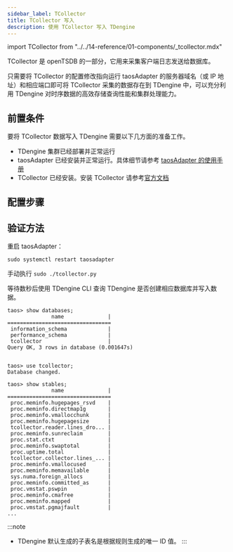 ```yaml
---
sidebar_label: TCollector
title: TCollector 写入
description: 使用 TCollector 写入 TDengine
---
```


import TCollector from "../../14-reference/01-components/_tcollector.mdx"

TCollector 是 openTSDB 的一部分，它用来采集客户端日志发送给数据库。

只需要将 TCollector 的配置修改指向运行 taosAdapter 的服务器域名（或 IP 地址）和相应端口即可将 TCollector 采集的数据存在到 TDengine 中，可以充分利用 TDengine 对时序数据的高效存储查询性能和集群处理能力。

## 前置条件

要将 TCollector 数据写入 TDengine 需要以下几方面的准备工作。
- TDengine 集群已经部署并正常运行
- taosAdapter 已经安装并正常运行。具体细节请参考 [taosAdapter 的使用手册](../../../reference/components/taosadapter)
- TCollector 已经安装。安装 TCollector 请参考[官方文档](http://opentsdb.net/docs/build/html/user_guide/utilities/tcollector.html#installation-of-tcollector)

## 配置步骤
<TCollector />

## 验证方法

重启 taosAdapter：

```
sudo systemctl restart taosadapter
```

手动执行 `sudo ./tcollector.py` 

等待数秒后使用 TDengine CLI 查询 TDengine 是否创建相应数据库并写入数据。

```
taos> show databases;
              name              |
=================================
 information_schema             |
 performance_schema             |
 tcollector                     |
Query OK, 3 rows in database (0.001647s)


taos> use tcollector;
Database changed.

taos> show stables;
              name              |
=================================
 proc.meminfo.hugepages_rsvd    |
 proc.meminfo.directmap1g       |
 proc.meminfo.vmallocchunk      |
 proc.meminfo.hugepagesize      |
 tcollector.reader.lines_dro... |
 proc.meminfo.sunreclaim        |
 proc.stat.ctxt                 |
 proc.meminfo.swaptotal         |
 proc.uptime.total              |
 tcollector.collector.lines_... |
 proc.meminfo.vmallocused       |
 proc.meminfo.memavailable      |
 sys.numa.foreign_allocs        |
 proc.meminfo.committed_as      |
 proc.vmstat.pswpin             |
 proc.meminfo.cmafree           |
 proc.meminfo.mapped            |
 proc.vmstat.pgmajfault         |
...
```

:::note

- TDengine 默认生成的子表名是根据规则生成的唯一 ID 值。
:::
